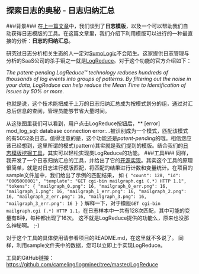 ## 探索日志的奥秘 - 日志归纳汇总 ##
###背景###
在[上一篇文章](http://blog.csdn.net/cameling_yang/article/details/50198753)中，我们谈到了**日志模版**，以及一个可以帮助我们自动获得日志模版的工具。在这篇文章里，我们介绍下利用模版可以进行的一种最直接的分析：**日志的归纳汇总**。

研究过日志分析相关生态的人一定对[SumoLogic](https://www.sumologic.com/)不会陌生。这家提供日志管理与分析的SaaS公司的杀手锏之一就是[LogReduce](https://www.sumologic.com/2012/03/23/what-the-heck-is-logreduce/)。对于这个功能的官方介绍如下：

*The patent-pending LogReduce™ technology reduces hundreds of thousands of log events into groups of patterns. By filtering out the noise in your data, LogReduce can help reduce the Mean Time to Identification of issues by 50% or more.*

也就是说，这个技术能把成千上万的日志归纳汇总成为按模式划分的组，通过对汇总后信息的查阅，管理员能够节省大量时间。

从这张图里我们可以看到，用户点击LogReduce按钮后，** [error] mod\_log\_sql: database connection error:...被识别成为一个模式，匹配该模式的有5052条日志。值得注意的是，这个功能还是*patent-pending*的哦。相信您应该已经想到，这里所谓的模式(pattern)其实就是我们提到的模版。结合我们的[日志模版挖掘工具](https://github.com/cameling/logminer/tree/master/LogTemplate)，其实可以轻松实现类LogReduce的功能。
###工具###
同样，我开发了一个日志归纳汇总的工具，并给出了它的[开源实现](https://github.com/cameling/logminer/tree/master/LogReduce)。其实这个工具的原理很简单，就是对日志进行模版匹配，将匹配的结果进行计数和变量统计。在项目的sample文件加中，我们给出了示例的匹配结果， 如
`
{
        "count": 128,
        "id": "0005000001",
        "template": "GET cgi-bin mailgraph.cgi (.*) HTTP 1.1",
        "tokens": {
            "mailgraph_0.png": 16,
            "mailgraph_0_err.png": 16,
            "mailgraph_1.png": 16,
            "mailgraph_1_err.png": 16,
            "mailgraph_2.png": 16,
            "mailgraph_2_err.png": 16,
            "mailgraph_3.png": 16,
            "mailgraph_3_err.png": 16
        }
    }
`
解释一下，对于模版`GET cgi-bin mailgraph.cgi (.*) HTTP 1.1`，在日志样本中一共有128次匹配，其中可能的变量有8种，每种都出现了16次。 这不就是LogReduce提供的功能么，原来也没那么神秘啊。 ;-)

对于这个工具的具体使用请参看项目的README.md，在这里就不多说了。 同样，利用sample文件夹中的数据，您可以立即上手实现LogReduce。 

工具的GitHub链接：https://github.com/cameling/logminer/tree/master/LogReduce